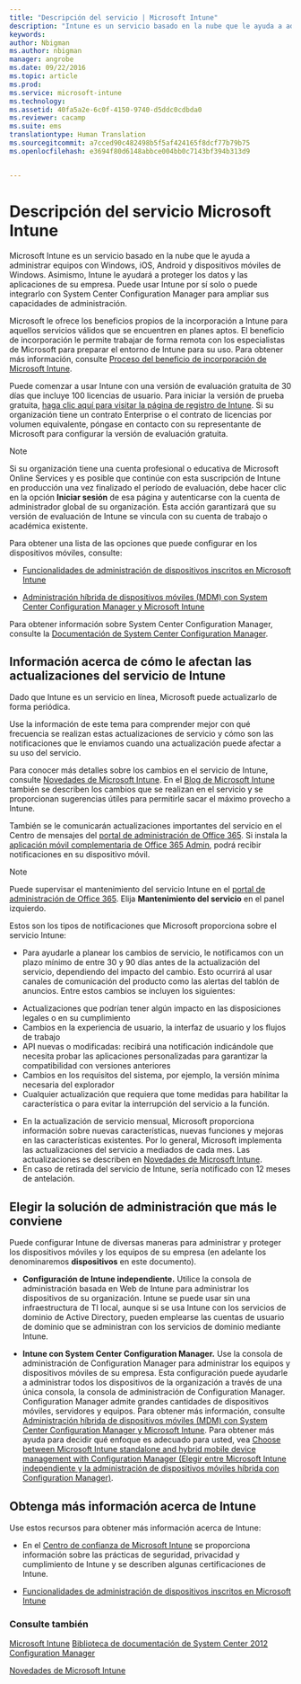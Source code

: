 ```yaml
---
title: "Descripción del servicio | Microsoft Intune"
description: "Intune es un servicio basado en la nube que le ayuda a administrar equipos con Windows, iOS y Android y dispositivos móviles de Windows."
keywords: 
author: Nbigman
ms.author: nbigman
manager: angrobe
ms.date: 09/22/2016
ms.topic: article
ms.prod: 
ms.service: microsoft-intune
ms.technology: 
ms.assetid: 40fa5a2e-6c0f-4150-9740-d5ddc0cdbda0
ms.reviewer: cacamp
ms.suite: ems
translationtype: Human Translation
ms.sourcegitcommit: a7cced90c482498b5f5af424165f8dcf77b79b75
ms.openlocfilehash: e3694f80d6148abbce004bb0c7143bf394b313d9


---
```


# Descripción del servicio Microsoft Intune

Microsoft Intune es un servicio basado en la nube que le ayuda a administrar equipos con Windows, iOS, Android y dispositivos móviles de Windows. Asimismo, Intune le ayudará a proteger los datos y las aplicaciones de su empresa. Puede usar Intune por sí solo o puede integrarlo con System Center Configuration Manager para ampliar sus capacidades de administración. 

Microsoft le ofrece los beneficios propios de la incorporación a Intune para aquellos servicios válidos que se encuentren en planes aptos. El beneficio de incorporación le permite trabajar de forma remota con los especialistas de Microsoft para preparar el entorno de Intune para su uso. Para obtener más información, consulte [Proceso del beneficio de incorporación de Microsoft Intune](http://go.microsoft.com/fwlink/?LinkId=619281).

Puede comenzar a usar Intune con una versión de evaluación gratuita de 30 días que incluye 100 licencias de usuario. Para iniciar la versión de prueba gratuita, [haga clic aquí para visitar la página de registro de Intune](http://www.microsoft.com/en-us/server-cloud/products/microsoft-intune/). Si su organización tiene un contrato Enterprise o el contrato de licencias por volumen equivalente, póngase en contacto con su representante de Microsoft para configurar la versión de evaluación gratuita.

> [!NOTE]
> Si su organización tiene una cuenta profesional o educativa de Microsoft Online Services y es posible que continúe con esta suscripción de Intune en producción una vez finalizado el período de evaluación, debe hacer clic en la opción **Iniciar sesión** de esa página y autenticarse con la cuenta de administrador global de su organización. Esta acción garantizará que su versión de evaluación de Intune se vincula con su cuenta de trabajo o académica existente.

Para obtener una lista de las opciones que puede configurar en los dispositivos móviles, consulte:

-   [Funcionalidades de administración de dispositivos inscritos en Microsoft Intune](/intune/get-started/mobile-device-management-capabilities-in-microsoft-intune) 

-   [Administración híbrida de dispositivos móviles (MDM) con System Center Configuration Manager y Microsoft Intune](https://technet.microsoft.com/library/mt627883.aspx) 

Para obtener información sobre System Center Configuration Manager, consulte la [Documentación de System Center Configuration Manager](https://technet.microsoft.com/library/mt346023.aspx).

## Información acerca de cómo le afectan las actualizaciones del servicio de Intune
Dado que Intune es un servicio en línea, Microsoft puede actualizarlo de forma periódica.

Use la información de este tema para comprender mejor con qué frecuencia se realizan estas actualizaciones de servicio y cómo son las notificaciones que le enviamos cuando una actualización puede afectar a su uso del servicio.

Para conocer más detalles sobre los cambios en el servicio de Intune, consulte [Novedades de Microsoft Intune](/intune/deploy-use/whats-new-in-microsoft-intune). En el [Blog de Microsoft Intune](http://blogs.technet.com/b/microsoftintune/) también se describen los cambios que se realizan en el servicio y se proporcionan sugerencias útiles para permitirle sacar el máximo provecho a Intune. 

También se le comunicarán actualizaciones importantes del servicio en el Centro de mensajes del [portal de administración de Office 365](https://portal.office.com/Admin/Default.aspx). Si instala la [aplicación móvil complementaria de Office 365 Admin](https://support.office.com/article/Office-365-Admin-Mobile-App-e16f6421-2a1a-4142-bf9d-9846600a060a), podrá recibir notificaciones en su dispositivo móvil.

> [!NOTE]
> Puede supervisar el mantenimiento del servicio Intune en el [portal de administración de Office 365](https://portal.office.com/Admin/Default.aspx). Elija **Mantenimiento del servicio** en el panel izquierdo.  

Estos son los tipos de notificaciones que Microsoft proporciona sobre el servicio Intune:
-   Para ayudarle a planear los cambios de servicio, le notificamos con un plazo mínimo de entre 30 y 90 días antes de la actualización del servicio, dependiendo del impacto del cambio. Esto ocurrirá al usar canales de comunicación del producto como las alertas del tablón de anuncios. Entre estos cambios se incluyen los siguientes:
* Actualizaciones que podrían tener algún impacto en las disposiciones legales o en su cumplimiento
* Cambios en la experiencia de usuario, la interfaz de usuario y los flujos de trabajo
* API nuevas o modificadas: recibirá una notificación indicándole que necesita probar las aplicaciones personalizadas para garantizar la compatibilidad con versiones anteriores
* Cambios en los requisitos del sistema, por ejemplo, la versión mínima necesaria del explorador
* Cualquier actualización que requiera que tome medidas para habilitar la característica o para evitar la interrupción del servicio a la función.
-   En la actualización de servicio mensual, Microsoft proporciona información sobre nuevas características, nuevas funciones y mejoras en las características existentes. Por lo general, Microsoft implementa las actualizaciones del servicio a mediados de cada mes. Las actualizaciones se describen en [Novedades de Microsoft Intune](/intune/deploy-use/whats-new-in-microsoft-intune).
-   En caso de retirada del servicio de Intune, sería notificado con 12 meses de antelación.

## Elegir la solución de administración que más le conviene
Puede configurar Intune de diversas maneras para administrar y proteger los dispositivos móviles y los equipos de su empresa (en adelante los denominaremos **dispositivos** en este documento).

-   **Configuración de Intune independiente.** Utilice la consola de administración basada en Web de Intune para administrar los dispositivos de su organización. Intune se puede usar sin una infraestructura de TI local, aunque si se usa Intune con los servicios de dominio de Active Directory, pueden emplearse las cuentas de usuario de dominio que se administran con los servicios de dominio mediante Intune.

-   **Intune con System Center Configuration Manager.** Use la consola de administración de Configuration Manager para administrar los equipos y dispositivos móviles de su empresa. Esta configuración puede ayudarle a administrar todos los dispositivos de la organización a través de una única consola, la consola de administración de Configuration Manager. Configuration Manager admite grandes cantidades de dispositivos móviles, servidores y equipos. Para obtener más información, consulte [Administración híbrida de dispositivos móviles (MDM) con System Center Configuration Manager y Microsoft Intune](https://technet.microsoft.com/library/mt627883.aspx).  Para obtener más ayuda para decidir qué enfoque es adecuado para usted, vea [Choose between Microsoft Intune standalone and hybrid mobile device management with Configuration Manager (Elegir entre Microsoft Intune independiente y la administración de dispositivos móviles híbrida con Configuration Manager)](https://technet.microsoft.com/en-us/library/mt706478.aspx). 


## Obtenga más información acerca de Intune
Use estos recursos para obtener más información acerca de Intune:

-   En el [Centro de confianza de Microsoft Intune](http://www.microsoft.com/en-us/server-cloud/products/intune-trust-center/) se proporciona información sobre las prácticas de seguridad, privacidad y cumplimiento de Intune y se describen algunas certificaciones de Intune.

-   [Funcionalidades de administración de dispositivos inscritos en Microsoft Intune](/intune/get-started/mobile-device-management-capabilities-in-microsoft-intune) 

### Consulte también
[Microsoft Intune](https://docs.microsoft.com/intune/)
[Biblioteca de documentación de System Center 2012 Configuration Manager](https://technet.microsoft.com/library/gg682041.aspx)

[Novedades de Microsoft Intune](/intune/deploy-use/whats-new-in-microsoft-intune)



<!--HONumber=Sep16_HO4-->


